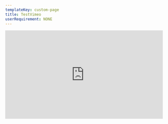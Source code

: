 ```yaml
---
templateKey: custom-page
title: TestVimeo
userRequirement: NONE
---
```

<div style="padding:56.25% 0 0 0;position:relative;"><iframe src="https://vimeo.com/event/1888266/embed" frameborder="0" allow="autoplay; fullscreen; picture-in-picture" allowfullscreen style="position:absolute;top:0;left:0;width:100%;height:100%;"></iframe></div>